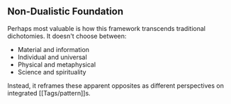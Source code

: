 ## Non-Dualistic Foundation

Perhaps most valuable is how this framework transcends traditional dichotomies. It doesn't choose between:

- Material and information
- Individual and universal
- Physical and metaphysical
- Science and spirituality

Instead, it reframes these apparent opposites as different perspectives on integrated [[Tags/pattern]]s.